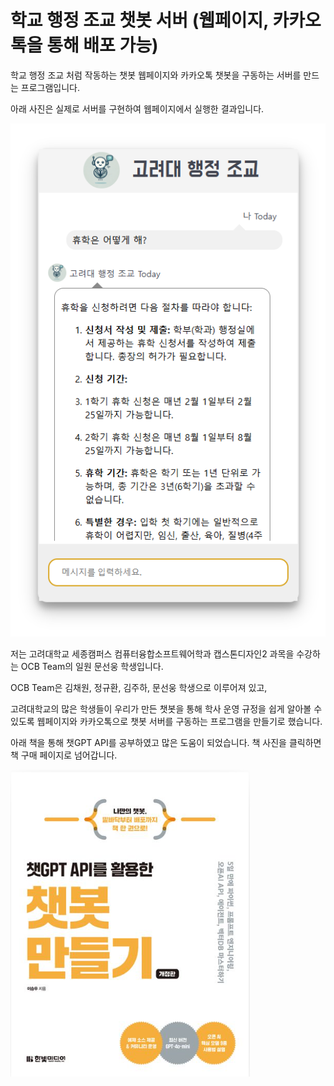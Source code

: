 # 학교 행정 조교 챗봇 서버 (웹페이지, 카카오톡을 통해 배포 가능)
학교 행정 조교 처럼 작동하는 챗봇 웹페이지와 카카오톡 챗봇을 구동하는 서버를 만드는 프로그램입니다.

아래 사진은 실제로 서버를 구현하여 웹페이지에서 실행한 결과입니다.

![웹 페이지 화면](photos_for_README/webpage_screenshot.png)

저는 고려대학교 세종캠퍼스 컴퓨터융합소프트웨어학과 캡스톤디자인2 과목을 수강하는 OCB Team의 일원 문선웅 학생입니다.

OCB Team은 김채원, 정규환, 김주하, 문선웅 학생으로 이루어져 있고,

고려대학교의 많은 학생들이 우리가 만든 챗봇을 통해 학사 운영 규정을 쉽게 알아볼 수 있도록 웹페이지와 카카오톡으로 챗봇 서버를 구동하는 프로그램을 만들기로 했습니다.

아래 책을 통해 챗GPT API를 공부하였고 많은 도움이 되었습니다. 책 사진을 클릭하면 책 구매 페이지로 넘어갑니다.

[![챗GPT API를 활용한 챗봇 만들기](photos_for_README/book_screenshot.png)](https://product.kyobobook.co.kr/detail/S000214146018)
